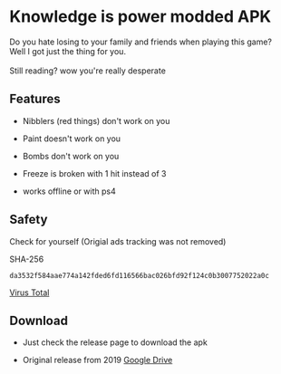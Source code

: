 # Knowledge is power modded APK

Do you hate losing to your family and friends when playing this game? 
<br> Well I got just the thing for you.
<br> <br> Still reading? wow you're really desperate


## Features 

- Nibblers (red things) don't work on  you

- Paint doesn't work on  you

- Bombs don't work on you

- Freeze is broken with 1 hit instead of 3

- works offline or with ps4 

## Safety

Check for yourself (Origial ads tracking was not removed) 

SHA-256	
```
da3532f584aae774a142fded6fd116566bac026bfd92f124c0b3007752022a0c
```

<a href="https://www.virustotal.com/gui/file/da3532f584aae774a142fded6fd116566bac026bfd92f124c0b3007752022a0c/detection"> Virus Total </a>

## Download 

 - Just check the release page to download the apk


- Original release from 2019
   <a href="https://drive.google.com/open?id=1VlxxJZjv89MUNQitroIwgNzwvxkpnxgi"> Google Drive </a>


